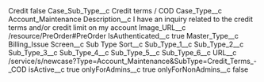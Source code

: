 <?xml version="1.0" encoding="UTF-8"?>
<CustomMetadata xmlns="http://soap.sforce.com/2006/04/metadata" xmlns:xsi="http://www.w3.org/2001/XMLSchema-instance" xmlns:xsd="http://www.w3.org/2001/XMLSchema">
    <label>Credit</label>
    <protected>false</protected>
    <values>
        <field>Case_Sub_Type__c</field>
        <value xsi:type="xsd:string">Credit terms / COD</value>
    </values>
    <values>
        <field>Case_Type__c</field>
        <value xsi:type="xsd:string">Account_Maintenance</value>
    </values>
    <values>
        <field>Description__c</field>
        <value xsi:type="xsd:string">I have an inquiry related to the credit terms and/or credit limit on my account</value>
    </values>
    <values>
        <field>Image_URL__c</field>
        <value xsi:type="xsd:string">/resource/PreOrder#PreOrder</value>
    </values>
    <values>
        <field>IsAuthenticated__c</field>
        <value xsi:type="xsd:boolean">true</value>
    </values>
    <values>
        <field>Master_Type__c</field>
        <value xsi:type="xsd:string">Billing_Issue</value>
    </values>
    <values>
        <field>Screen__c</field>
        <value xsi:type="xsd:string">Sub Type</value>
    </values>
    <values>
        <field>Sort__c</field>
        <value xsi:nil="true"/>
    </values>
    <values>
        <field>Sub_Type_1__c</field>
        <value xsi:nil="true"/>
    </values>
    <values>
        <field>Sub_Type_2__c</field>
        <value xsi:nil="true"/>
    </values>
    <values>
        <field>Sub_Type_3__c</field>
        <value xsi:nil="true"/>
    </values>
    <values>
        <field>Sub_Type_4__c</field>
        <value xsi:nil="true"/>
    </values>
    <values>
        <field>Sub_Type_5__c</field>
        <value xsi:nil="true"/>
    </values>
    <values>
        <field>Sub_Type_6__c</field>
        <value xsi:nil="true"/>
    </values>
    <values>
        <field>URL__c</field>
        <value xsi:type="xsd:string">/service/s/newcase?Type=Account_Maintenance&amp;SubType=Credit_Terms_-_COD</value>
    </values>
    <values>
        <field>isActive__c</field>
        <value xsi:type="xsd:boolean">true</value>
    </values>
    <values>
        <field>onlyForAdmins__c</field>
        <value xsi:type="xsd:boolean">true</value>
    </values>
    <values>
        <field>onlyForNonAdmins__c</field>
        <value xsi:type="xsd:boolean">false</value>
    </values>
</CustomMetadata>
